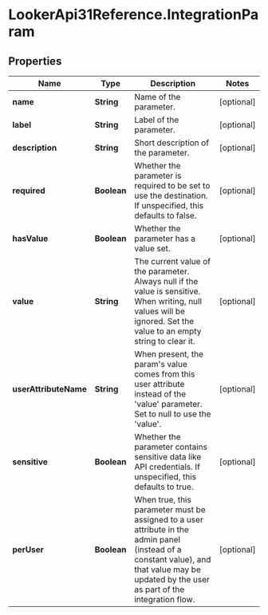 # LookerApi31Reference.IntegrationParam

## Properties
Name | Type | Description | Notes
------------ | ------------- | ------------- | -------------
**name** | **String** | Name of the parameter. | [optional] 
**label** | **String** | Label of the parameter. | [optional] 
**description** | **String** | Short description of the parameter. | [optional] 
**required** | **Boolean** | Whether the parameter is required to be set to use the destination. If unspecified, this defaults to false. | [optional] 
**hasValue** | **Boolean** | Whether the parameter has a value set. | [optional] 
**value** | **String** | The current value of the parameter. Always null if the value is sensitive. When writing, null values will be ignored. Set the value to an empty string to clear it. | [optional] 
**userAttributeName** | **String** | When present, the param&#39;s value comes from this user attribute instead of the &#39;value&#39; parameter. Set to null to use the &#39;value&#39;. | [optional] 
**sensitive** | **Boolean** | Whether the parameter contains sensitive data like API credentials. If unspecified, this defaults to true. | [optional] 
**perUser** | **Boolean** | When true, this parameter must be assigned to a user attribute in the admin panel (instead of a constant value), and that value may be updated by the user as part of the integration flow. | [optional] 


